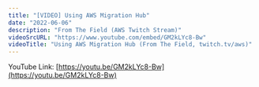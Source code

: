 ```yaml
---
title: "[VIDEO] Using AWS Migration Hub"
date: "2022-06-06"
description: "From The Field (AWS Twitch Stream)"
videoSrcURL: "https://www.youtube.com/embed/GM2kLYc8-Bw"
videoTitle: "Using AWS Migration Hub (From The Field, twitch.tv/aws)"
---
```


YouTube Link: [https://youtu.be/GM2kLYc8-Bw](https://youtu.be/GM2kLYc8-Bw)
